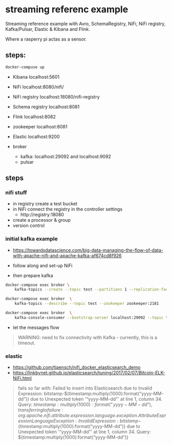 # streaming referenc example

Streaming reference example with Avro, SchemaRegistry, NiFi, NiFi registry, Kafka/Pulsar, Elastic & Kibana and Flink.

Where a rasperry pi actas as a sensor.

## steps:

```bash
docker-compuse up
```

- Kibana localhost:5601
- NiFi localhost:8080/nifi/
- NiFi registry localhost:18080/nifi-registry
- Schema registry localhost:8081
- Flink localhost:8082
- zookeeper localhost:8081

- Elastic localhost:9200
- broker
    - kafka: localhost:29092 and localhost:9092
    - pulsar

## steps

### nifi stuff
- in registry create a test bucket
- in NiFi connect the registry in the controller settings
    - http://registry:18080
- create a processor & group
- version control

### initial kafka example
- https://towardsdatascience.com/big-data-managing-the-flow-of-data-with-apache-nifi-and-apache-kafka-af674cd8f926

- follow along and set-up NiFi
- then prepare kafka

```bash
docker-compose exec broker \
    kafka-topics --create --topic test --partitions 1 --replication-factor 1 --if-not-exists --zookeeper zookeeper:2181

docker-compose exec broker  \
    kafka-topics --describe --topic test --zookeeper zookeeper:2181

docker-compose exec broker  \
    kafka-console-consumer --bootstrap-server localhost:29092 --topic test --from-beginning --max-messages 30
```

- let the messages flow

> WARNING: need to fix connectivity with Kafka - currently, this is a timeout.


### elastic

- https://github.com/tjaensch/nifi_docker_elasticsearch_demo
- https://linkbynet.github.io/elasticsearch/tuning/2017/02/07/Bitcoin-ELK-NiFi.html

> fails so far with:
 Failed to insert into Elasticsearch due to Invalid Expression: bitstamp-${timestamp:multiply(1000):format(“yyyy-MM-dd”)} due to Unexpected token '“yyyy-MM-dd”' at line 1, column 34. Query: ${timestamp:multiply(1000):format(“yyyy-MM-dd”)}, transferring to failure: org.apache.nifi.attribute.expression.language.exception.AttributeExpressionLanguageException: Invalid Expression: bitstamp-${timestamp:multiply(1000):format(“yyyy-MM-dd”)} due to Unexpected token '“yyyy-MM-dd”' at line 1, column 34. Query: ${timestamp:multiply(1000):format(“yyyy-MM-dd”)}